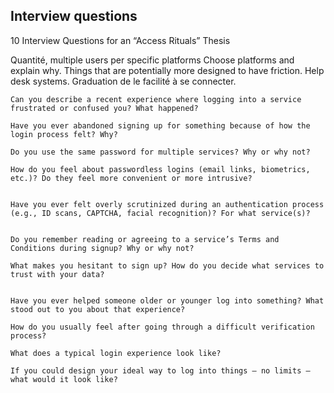 ## Interview questions


10 Interview Questions for an “Access Rituals” Thesis

Quantité, multiple users per specific platforms
Choose platforms and explain why.
Things that are potentially more designed to have friction.
Help desk systems. Graduation de le facilité à se connecter.



    Can you describe a recent experience where logging into a service frustrated or confused you? What happened?

    Have you ever abandoned signing up for something because of how the login process felt? Why?

    Do you use the same password for multiple services? Why or why not?

    How do you feel about passwordless logins (email links, biometrics, etc.)? Do they feel more convenient or more intrusive?


    Have you ever felt overly scrutinized during an authentication process (e.g., ID scans, CAPTCHA, facial recognition)? For what service(s)?
    

    Do you remember reading or agreeing to a service’s Terms and Conditions during signup? Why or why not?

    What makes you hesitant to sign up? How do you decide what services to trust with your data? 


    Have you ever helped someone older or younger log into something? What stood out to you about that experience?

    How do you usually feel after going through a difficult verification process? 

    What does a typical login experience look like?

    If you could design your ideal way to log into things — no limits — what would it look like?